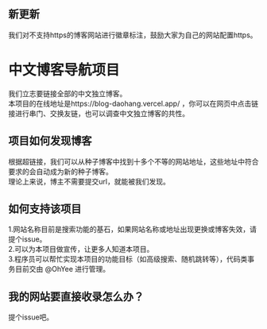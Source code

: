 ## 新更新
我们对不支持https的博客网站进行徽章标注，鼓励大家为自己的网站配置https。     
# 中文博客导航项目
我们立志要链接全部的中文独立博客。    
本项目的在线地址是https://blog-daohang.vercel.app/ ，你可以在网页中点击链接进行串门、交换友链，也可以调查中文独立博客的共性。  
## 项目如何发现博客
根据超链接，我们可以从种子博客中找到十多个不等的网站地址，这些地址中符合要求的会自动成为新的种子博客。     
理论上来说，博主不需要提交url，就能被我们发现。    
## 如何支持该项目
1.网站名称目前是搜索功能的基石，如果网站名称或地址出现更换或博客失效，请提个issue。        
2.可以为本项目做宣传，让更多人知道本项目。         
3.程序员可以帮忙实现本项目的功能目标（如高级搜索、随机跳转等），代码类事务目前交由 @OhYee 进行管理。       
## 我的网站要直接收录怎么办？
提个issue吧。
